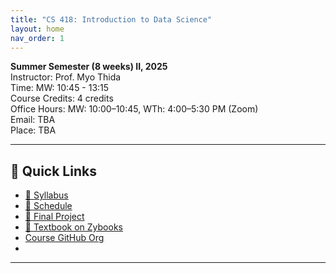 ```yaml
---
title: "CS 418: Introduction to Data Science"
layout: home
nav_order: 1
---
```


**Summer Semester (8 weeks) II, 2025**  
Instructor: Prof. Myo Thida  
Time: MW: 10:45 - 13:15  
Course Credits: 4 credits  
Office Hours: MW: 10:00–10:45, WTh: 4:00–5:30 PM (Zoom)  
Email: TBA  
Place: TBA  

---

## 🔗 Quick Links
- [📄 Syllabus](./syllabus.md)
- [📅 Schedule](./schedule.md)
- [🚀 Final Project](./final-project.md)
- [📘 Textbook on Zybooks](https://learn.zybooks.com/zybook/UICCS418ThidaSummer2025)
- [Course GitHub Org](https://github.com/UIC-CS418-Myo/UIC-CS418-2025)
- 



---

